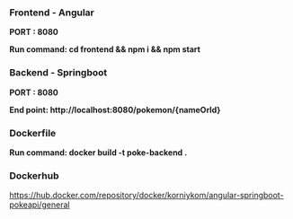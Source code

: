 ### Frontend - Angular

<b>PORT : 8080 </b>

<b>Run command: cd frontend && npm i && npm start</b>

### Backend - Springboot

<b>PORT : 8080 </b>

<b>End point: http://localhost:8080/pokemon/{nameOrId}</b>

### Dockerfile

<b> Run command: docker build -t poke-backend . </b>

### Dockerhub

https://hub.docker.com/repository/docker/korniykom/angular-springboot-pokeapi/general
